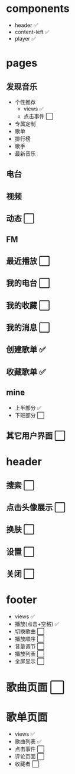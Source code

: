 # components 
- header ✅
- content-left ✅
- player ✅

# pages
## 发现音乐
- 个性推荐
  - views ✅
  - 点击事件 ⬜
- 专属定制
- 歌单
- 排行榜
- 歌手
- 最新音乐
## 电台
## 视频
## 动态 ⬜
## FM
## 最近播放 ⬜
## 我的电台 ⬜
## 我的收藏 ⬜
## 我的消息 ⬜
## 创建歌单 ✅
## 收藏歌单 ✅
## mine 
- 上半部分 ✅
- 下班部分 ⬜
## 其它用户界面 ⬜

# header
## 搜索 ⬜
## 点击头像展示 ⬜
## 换肤 ⬜
## 设置 ⬜
## 关闭 ⬜

# footer 
- views ✅
- 播放(点击+空格) ✅
- 切换歌曲 ⬜
- 播放顺序 ⬜
- 音量调节 ⬜
- 播放列表 ⬜
- 全屏显示 ⬜

# 歌曲页面 ⬜

# 歌单页面
- views ✅
- 歌曲列表 ✅
- 点击事件 ⬜
- 评论页面 ⬜
- 收藏者 ⬜